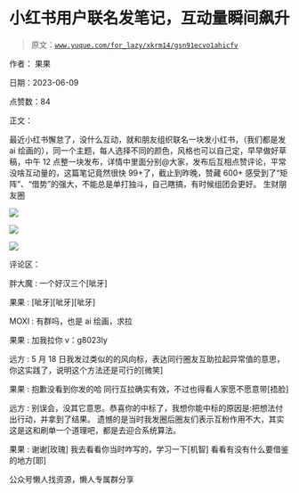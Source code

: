 # 小红书用户联名发笔记，互动量瞬间飙升

> 原文：[`www.yuque.com/for_lazy/xkrm14/gsn91ecvo1ahicfv`](https://www.yuque.com/for_lazy/xkrm14/gsn91ecvo1ahicfv)

作者： 果果

日期：2023-06-09

点赞数：84

正文：

最近小红书懈怠了，没什么互动，就和朋友组织联名一块发小红书，（我们都是发 ai 绘画的），同一个主题，每人选择不同的颜色，风格也可以自己定，早早做好草稿，中午 12 点整一块发布，详情中里面分别@大家，发布后互相点赞评论，平常没啥互动量的，这篇笔记竟然很快 99+了，截止到昨晚，赞藏 600+ 感受到了“矩阵”、“借势”的强大，不能总是单打独斗，自己瞎搞，有时候组团会更好。 生财朋友圈

![](img/4e375766783885cd0b1932f6ba113030.png)

![](img/93ceb2be4cbb3c201488f15dbef1192c.png)

![](img/07c6d252765e9c90b6e56997dd0b6115.png)

评论区：

胖大魔 : 一个好汉三个[呲牙]

果果 : [呲牙][呲牙][呲牙]

MOXI : 有群吗，也是 ai 绘画，求拉

果果 : 加我拉你 v：g8023ly

远方 : 5 月 18 日我发过类似的的风向标，表达同行圈友互助拉起异常值的意思，你这实践了，说明这个方法还是可行的[微笑]

果果 : 抱歉没看到你发的哈 同行互拉确实有效，不过也得看人家愿不愿意带[捂脸]

远方 : 别误会，没其它意思。恭喜你的中标了，我想你能中标的原因是:把想法付出行动，并拿到了结果。 遗憾的是当时我发圈后圈友们表示互粉作用不大，其实这是这和刷单一个道理吧，都是去迎合系统算法。

果果 : 谢谢[玫瑰] 我去看看你当时咋写的，学习一下[机智] 看看有没有什么要借鉴的地方[耶]

公众号懒人找资源，懒人专属群分享

